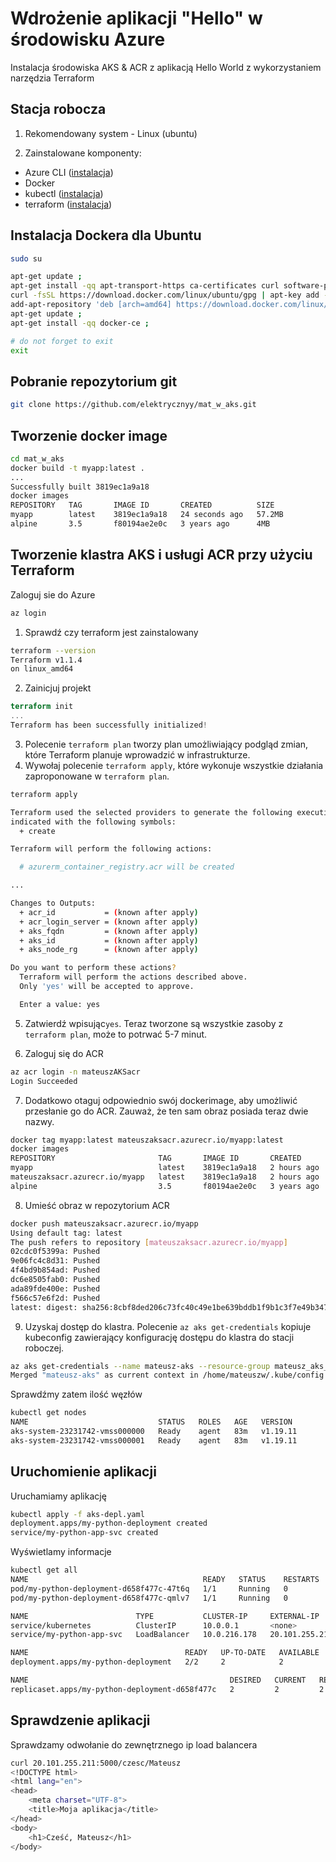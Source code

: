 # Wdrożenie aplikacji "Hello" w środowisku Azure

Instalacja środowiska AKS & ACR z aplikacją Hello World z wykorzystaniem narzędzia Terraform

## Stacja robocza

1. Rekomendowany system - Linux (ubuntu)

2. Zainstalowane komponenty:
* Azure CLI ([instalacja](https://docs.microsoft.com/en-us/cli/azure/install-azure-cli))
* Docker 
* kubectl ([instalacja](https://kubernetes.io/docs/tasks/tools/install-kubectl-linux/))
* terraform ([instalacja](https://learn.hashicorp.com/tutorials/terraform/install-cli))

## Instalacja Dockera dla Ubuntu

```bash
sudo su

apt-get update ;
apt-get install -qq apt-transport-https ca-certificates curl software-properties-common ;
curl -fsSL https://download.docker.com/linux/ubuntu/gpg | apt-key add - ;
add-apt-repository 'deb [arch=amd64] https://download.docker.com/linux/ubuntu '$(lsb_release -cs)' stable' ;
apt-get update ;
apt-get install -qq docker-ce ;

# do not forget to exit
exit
```

## Pobranie repozytorium git

```bash
git clone https://github.com/elektrycznyy/mat_w_aks.git
```

## Tworzenie docker image
```bash
cd mat_w_aks
docker build -t myapp:latest .
...
Successfully built 3819ec1a9a18
docker images
REPOSITORY   TAG       IMAGE ID       CREATED          SIZE
myapp        latest    3819ec1a9a18   24 seconds ago   57.2MB
alpine       3.5       f80194ae2e0c   3 years ago      4MB
```

## Tworzenie klastra AKS i usługi ACR przy użyciu Terraform

Zaloguj sie do Azure

```bash
az login
```

1. Sprawdź czy terraform jest zainstalowany
```bash
terraform --version
Terraform v1.1.4
on linux_amd64
```
2. Zainicjuj projekt
```terraform
terraform init
...
Terraform has been successfully initialized!
```
3. Polecenie ```terraform plan``` tworzy plan umożliwiający podgląd zmian, które Terraform planuje wprowadzić w infrastrukturze.
4. Wywołaj polecenie ```terraform apply```, które wykonuje wszystkie działania zaproponowane w ```terraform plan```.
```bash
terraform apply

Terraform used the selected providers to generate the following execution plan. Resource actions are
indicated with the following symbols:
  + create

Terraform will perform the following actions:

  # azurerm_container_registry.acr will be created

...

Changes to Outputs:
  + acr_id           = (known after apply)
  + acr_login_server = (known after apply)
  + aks_fqdn         = (known after apply)
  + aks_id           = (known after apply)
  + aks_node_rg      = (known after apply)

Do you want to perform these actions?
  Terraform will perform the actions described above.
  Only 'yes' will be accepted to approve.

  Enter a value: yes
```
5. Zatwierdź wpisując```yes```. 
Teraz tworzone są wszystkie zasoby z ```terraform plan```, może to potrwać 5-7 minut.

6. Zaloguj się do ACR
```bash
az acr login -n mateuszAKSacr
Login Succeeded
```
7. Dodatkowo otaguj odpowiednio swój dockerimage, aby umożliwić przesłanie go do ACR. Zauważ, że ten sam obraz posiada teraz dwie nazwy.
```bash
docker tag myapp:latest mateuszaksacr.azurecr.io/myapp:latest
docker images
REPOSITORY                       TAG       IMAGE ID       CREATED       SIZE
myapp                            latest    3819ec1a9a18   2 hours ago   57.2MB
mateuszaksacr.azurecr.io/myapp   latest    3819ec1a9a18   2 hours ago   57.2MB
alpine                           3.5       f80194ae2e0c   3 years ago   4MB
```
8. Umieść obraz w repozytorium ACR
```bash
docker push mateuszaksacr.azurecr.io/myapp
Using default tag: latest
The push refers to repository [mateuszaksacr.azurecr.io/myapp]
02cdc0f5399a: Pushed 
9e06fc4c8d31: Pushed 
4f4bd9b854ad: Pushed 
dc6e8505fab0: Pushed 
ada89fde400e: Pushed 
f566c57e6f2d: Pushed 
latest: digest: sha256:8cbf8ded206c73fc40c49e1be639bddb1f9b1c3f7e49b347cab954f49d9c80a6 size: 1572
```
9. Uzyskaj dostęp do klastra. Polecenie ```az aks get-credentials``` kopiuje kubeconfig zawierający konfigurację dostępu do klastra do stacji roboczej.
```bash
az aks get-credentials --name mateusz-aks --resource-group mateusz_aks_tf_rg
Merged "mateusz-aks" as current context in /home/mateuszw/.kube/config
```
Sprawdźmy zatem ilość węzłów
```bash
kubectl get nodes
NAME                             STATUS   ROLES   AGE   VERSION
aks-system-23231742-vmss000000   Ready    agent   83m   v1.19.11
aks-system-23231742-vmss000001   Ready    agent   83m   v1.19.11
```
## Uruchomienie aplikacji
Uruchamiamy aplikację
```bash
kubectl apply -f aks-depl.yaml
deployment.apps/my-python-deployment created
service/my-python-app-svc created
```
Wyświetlamy informacje
```bash
kubectl get all
NAME                                       READY   STATUS    RESTARTS   AGE
pod/my-python-deployment-d658f477c-47t6q   1/1     Running   0          94s
pod/my-python-deployment-d658f477c-qmlv7   1/1     Running   0          94s

NAME                        TYPE           CLUSTER-IP     EXTERNAL-IP      PORT(S)          AGE
service/kubernetes          ClusterIP      10.0.0.1       <none>           443/TCP          90m
service/my-python-app-svc   LoadBalancer   10.0.216.178   20.101.255.211   5000:32484/TCP   94s

NAME                                   READY   UP-TO-DATE   AVAILABLE   AGE
deployment.apps/my-python-deployment   2/2     2            2           95s

NAME                                             DESIRED   CURRENT   READY   AGE
replicaset.apps/my-python-deployment-d658f477c   2         2         2       95s
```

## Sprawdzenie aplikacji
Sprawdzamy odwołanie do zewnętrznego ip load balancera 
```bash
curl 20.101.255.211:5000/czesc/Mateusz
<!DOCTYPE html>
<html lang="en">
<head>
	<meta charset="UTF-8">
	<title>Moja aplikacja</title>
</head>
<body>
	<h1>Cześć, Mateusz</h1>
</body>
```
